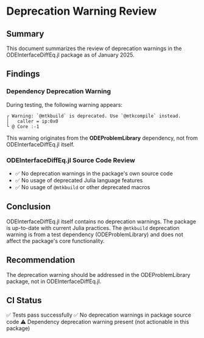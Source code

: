 # Deprecation Warning Review

## Summary
This document summarizes the review of deprecation warnings in the ODEInterfaceDiffEq.jl package as of January 2025.

## Findings

### Dependency Deprecation Warning
During testing, the following warning appears:
```
┌ Warning: `@mtkbuild` is deprecated. Use `@mtkcompile` instead.
│   caller = ip:0x0
└ @ Core :-1
```

This warning originates from the **ODEProblemLibrary** dependency, not from ODEInterfaceDiffEq.jl itself.

### ODEInterfaceDiffEq.jl Source Code Review
- ✅ No deprecation warnings in the package's own source code
- ✅ No usage of deprecated Julia language features
- ✅ No usage of `@mtkbuild` or other deprecated macros

## Conclusion
ODEInterfaceDiffEq.jl itself contains no deprecation warnings. The package is up-to-date with current Julia practices. The `@mtkbuild` deprecation warning is from a test dependency (ODEProblemLibrary) and does not affect the package's core functionality.

## Recommendation
The deprecation warning should be addressed in the ODEProblemLibrary package, not in ODEInterfaceDiffEq.jl.

## CI Status
✅ Tests pass successfully
✅ No deprecation warnings in package source code
⚠️ Dependency deprecation warning present (not actionable in this package)